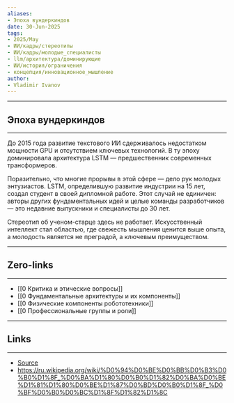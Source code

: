 ```yaml
---
aliases: 
- Эпоха вундеркиндов 
date: 30-Jun-2025
tags:
- 2025/May
- ИИ/кадры/стереотипы
- ИИ/кадры/молодые_специалисты
- llm/архитектура/доминирующие
- ИИ/история/ограничения
- концепция/инновационное_мышление
author:
- Vladimir Ivanov
---
```

-----
##  Эпоха вундеркиндов 
-----
До 2015 года развитие текстового ИИ сдерживалось недостатком мощности GPU и отсутствием ключевых технологий. В ту эпоху доминировала архитектура LSTM — предшественник современных трансформеров.

Поразительно, что многие прорывы в этой сфере — дело рук молодых энтузиастов. LSTM, определившую развитие индустрии на 15 лет, создал студент в своей дипломной работе. Этот случай не единичен: авторы других фундаментальных идей и целые команды разработчиков — это недавние выпускники и специалисты до 30 лет.

Стереотип об ученом-старце здесь не работает. Искусственный интеллект стал областью, где свежесть мышления ценится выше опыта, а молодость является не преградой, а ключевым преимуществом.

---
## Zero-links
---
- [[0 Критика и этические вопросы]]
- [[0 Фундаментальные архитектуры и их компоненты]]
- [[0 Физические компоненты робототехники]]
- [[0 Профессиональные группы и роли]]

---
## Links
---
- [Source](https://t.me/turboproject/1701)
- https://ru.wikipedia.org/wiki/%D0%94%D0%BE%D0%BB%D0%B3%D0%B0%D1%8F_%D0%BA%D1%80%D0%B0%D1%82%D0%BA%D0%BE%D1%81%D1%80%D0%BE%D1%87%D0%BD%D0%B0%D1%8F_%D0%BF%D0%B0%D0%BC%D1%8F%D1%82%D1%8C